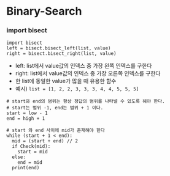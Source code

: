 # Binary-Search


### import bisect
```
import bisect
left = bisect.bisect_left(list, value)
right = bisect.bisect_right(list, value)
```
- left: list에서 value값의 인덱스 중 가장 왼쪽 인덱스를 구한다
- right: list에서 value값의 인덱스 중 가장 오른쪽 인덱스를 구한다
- 한 list에 동일한 value가 많을 때 유용한 함수
- 예시) `list = [1, 2, 2, 3, 3, 3, 4, 4, 5, 5, 5]`


```
# start와 end의 범위는 항상 정답의 범위를 나타낼 수 있도록 해야 한다.
# start는 범위 -1, end는 범위 + 1 이다.
start = low - 1
end = high + 1

# start 와 end 사이에 mid가 존재해야 한다
while (start + 1 < end):
  mid = (start + end) // 2
  if Check(mid):
    start = mid
  else:
    end = mid
  print(end)
```
